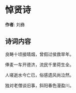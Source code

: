 # 悼贤诗

**作者**: 刘彝

## 诗词内容

良畴十顷接晴烟，曾假过侯救旱年。

俸麦一车开德济，流民千里荷生全。

人嗟逝水今亡已，俗感遗风尚泣然。

独对老僧谈旧事，斜阳春色漫盈川。


